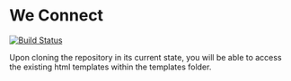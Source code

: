 # We Connect

[![Build Status](https://travis-ci.org/Bamiji/we-connect.svg?branch=develop)](https://travis-ci.org/Bamiji/we-connect)

Upon cloning the repository in its current state, you will be able to access the existing html templates within the templates folder.
